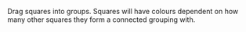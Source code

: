 Drag squares into groups. Squares will have colours dependent on how many other squares they form a connected grouping with.
